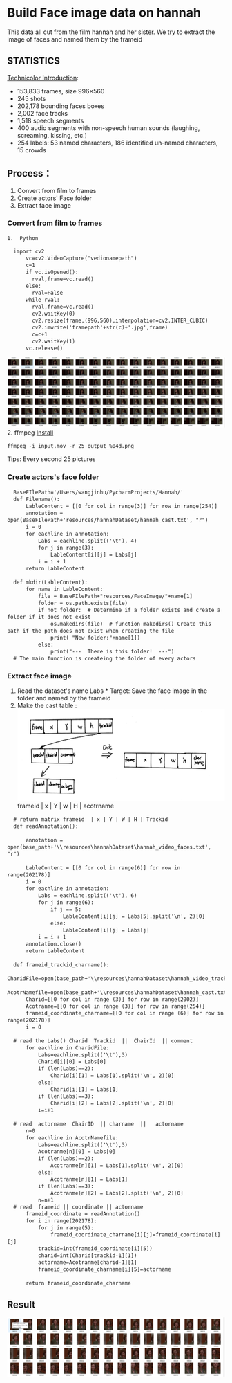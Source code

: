 # Build Face image data on hannah
This data all cut from the film hannah and her sister.
We try to extract the image of faces and named them by the frameid

 ## STATISTICS
 [Technicolor Introduction](https://www.technicolor.com/dream/research-innovation/hannah-dataset-description):
- 153,833 frames, size 996×560
- 245 shots
- 202,178 bounding faces boxes
- 2,002 face tracks
- 1,518 speech segments
- 400 audio segments with non-speech human sounds (laughing, screaming, kissing, etc.)
- 254 labels: 53 named characters, 186 identified un-named characters, 15 crowds

## Process：
1. Convert from film to frames
2. Create actors' Face folder
3. Extract face image

  ### Convert from film to frames
    1.  Python

```
  import cv2
      vc=cv2.VideoCapture("vedionamepath")
      c=1
      if vc.isOpened():
      	rval,frame=vc.read()
      else:
      	rval=False
      while rval:
      	rval,frame=vc.read()
      	cv2.waitKey(0)
      	cv2.resize(frame,(996,560),interpolation=cv2.INTER_CUBIC)
      	cv2.imwrite('framepath'+str(c)+'.jpg',frame)
      	c=c+1
      	cv2.waitKey(1)
      vc.release()
```
  ![Image](https://github.com/wtepfenhart/BioSimVis/blob/master/ExperientImage/FrameImage.png)
      2.  ffmpeg [Install]()

  ```
  ffmpeg -i input.mov -r 25 output_%04d.png
  ```
  Tips:  Every second 25 pictures

  ### Create actors's face folder

  ```
    BaseFIlePath='/Users/wangjinhu/PycharmProjects/Hannah/'
    def Filename():
        LableContent = [[0 for col in range(3)] for row in range(254)]
        annotation = open(BaseFIlePath+'resources/hannahDataset/hannah_cast.txt', "r")
        i = 0
        for eachline in annotation:
            Labs = eachline.split(('\t'), 4)
            for j in range(3):
                LableContent[i][j] = Labs[j]
            i = i + 1
        return LableContent

    def mkdir(LableContent):
        for name in LableContent:
            file = BaseFIlePath+"resources/FaceImage/"+name[1]
            folder = os.path.exists(file)
            if not folder:  # Determine if a folder exists and create a folder if it does not exist
                os.makedirs(file)  # function makedirs() Create this path if the path does not exist when creating the file
                print( "New folder:"+name[1])
            else:
                print("---  There is this folder!  ---")
    # The main function is createing the folder of every actors
  ```

  ### Extract face image
  1. Read the dataset's name Labs
    * Target:
      Save the face image in the folder and named by the frameid
  2. Make the cast table :
  ![image](https://github.com/wtepfenhart/BioSimVis/blob/master/ExperientImage/face_extract_cast.jpg)
        frameid | x | Y | w | H | acotrname

  ```
    # return matrix frameid  | x | Y | W | H | Trackid
    def readAnnotation():

        annotation = open(base_path+'\\resources\hannahDataset\hannah_video_faces.txt', "r")

        LableContent = [[0 for col in range(6)] for row in range(202178)]
        i = 0
        for eachline in annotation:
            Labs = eachline.split(('\t'), 6)
            for j in range(6):
                if j == 5:
                    LableContent[i][j] = Labs[5].split('\n', 2)[0]
                else:
                    LableContent[i][j] = Labs[j]
            i = i + 1
        annotation.close()
        return LableContent

    def frameid_trackid_charname():
        CharidFile=open(base_path+'\\resources\hannahDataset\hannah_video_tracks.txt',"r")
        AcotrNamefile=open(base_path+'\\resources\hannahDataset\hannah_cast.txt',"r")
        Charid=[[0 for col in range (3)] for row in range(2002)]
        Acotranme=[[0 for col in range (3)] for row in range(254)]
        frameid_coordinate_charname=[[0 for col in range (6)] for row in range(202178)]
        i = 0

    # read the Labs() Charid  Trackid  ||  ChairId  || comment
        for eachline in CharidFile:
            Labs=eachline.split(('\t'),3)
            Charid[i][0] = Labs[0]
            if (len(Labs)==2):
                Charid[i][1] = Labs[1].split('\n', 2)[0]
            else:
                Charid[i][1] = Labs[1]
            if (len(Labs)==3):
                Charid[i][2] = Labs[2].split('\n', 2)[0]
            i=i+1

    # read  actorname  ChairID  || charname  ||   actorname
        n=0
        for eachline in AcotrNamefile:
            Labs=eachline.split(('\t'),3)
            Acotranme[n][0] = Labs[0]
            if (len(Labs)==2):
                Acotranme[n][1] = Labs[1].split('\n', 2)[0]
            else:
                Acotranme[n][1] = Labs[1]
            if (len(Labs)==3):
                Acotranme[n][2] = Labs[2].split('\n', 2)[0]
            n=n+1
    # read  frameid || coordinate || actorname
        frameid_coordinate = readAnnotation()
        for i in range(202178):
            for j in range(5):
                frameid_coordinate_charname[i][j]=frameid_coordinate[i][j]
            trackid=int(frameid_coordinate[i][5])
            charid=int(Charid[trackid-1][1])
            actorname=Acotranme[charid-1][1]
            frameid_coordinate_charname[i][5]=actorname

        return frameid_coordinate_charname

  ```

  ## Result
![Image](https://github.com/wtepfenhart/BioSimVis/blob/master/ExperientImage/FaceImage.png)
